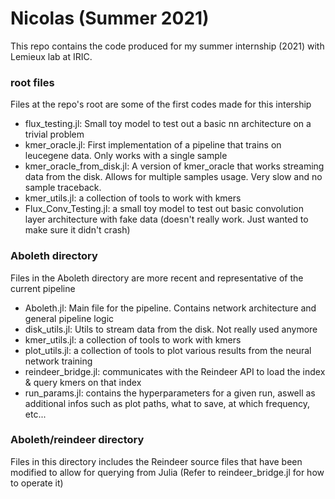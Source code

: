 # Nicolas  (Summer 2021)

This repo contains the code produced for my summer internship (2021) with Lemieux lab at IRIC.

### root files
Files at the repo's root are some of the first codes made for this intership

* flux_testing.jl: Small toy model to test out a basic nn architecture on a trivial problem
* kmer_oracle.jl: First implementation of a pipeline that trains on leucegene data. Only works with a single sample
* kmer_oracle_from_disk.jl: A version of kmer_oracle that works streaming data from the disk. Allows for multiple samples usage. Very slow and no sample traceback.
* kmer_utils.jl: a collection of tools to work with kmers
* Flux_Conv_Testing.jl: a small toy model to test out basic convolution layer architecture with fake data (doesn't really work. Just wanted to make sure it didn't crash)

### Aboleth directory
Files in the Aboleth directory are more recent and representative of the current pipeline

* Aboleth.jl: Main file for the pipeline. Contains network architecture and general pipeline logic
* disk_utils.jl: Utils to stream data from the disk. Not really used anymore
* kmer_utils.jl: a collection of tools to work with kmers
* plot_utils.jl: a collection of tools to plot various results from the neural network training
* reindeer_bridge.jl: communicates with the Reindeer API to load the index & query kmers on that index
* run_params.jl: contains the hyperparameters for a given run, aswell as additional infos such as plot paths, what to save, at which frequency, etc...

### Aboleth/reindeer directory
Files in this directory includes the Reindeer source files that have been modified to allow for querying from Julia (Refer to reindeer_bridge.jl for how to operate it)
